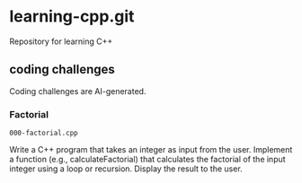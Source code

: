 # learning-cpp.git
Repository for learning C++

## coding challenges
Coding challenges are AI-generated.

### Factorial

`000-factorial.cpp`

Write a C++ program that takes an integer as input from the user.
Implement a function (e.g., calculateFactorial) that calculates the factorial of the input integer using a loop or recursion.
Display the result to the user.


